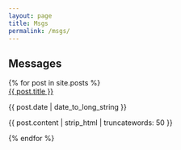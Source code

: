 ```yaml
---
layout: page
title: Msgs
permalink: /msgs/
---
```

<!-- Slider Start -->
<section id="global-header">
  <div class="container">
    <div class="row">
      <div class="col-md-12">
        <div class="block">
          <h1>Messages</h1>
        </div>
      </div>
    </div>
  </div>
</section>
{% for post in site.posts %}
<div class="post-area">
  <a href="{{ post.url | prepend: site.baseurl }}" class="bold">{{ post.title }}</a>
  <p class="post-date">{{ post.date | date_to_long_string }}</p>
  <p>
    {{ post.content | strip_html | truncatewords: 50 }}
  </p>
</div>
{% endfor %}